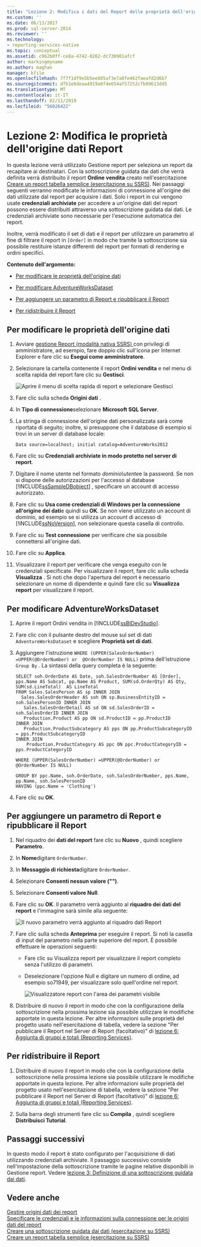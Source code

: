 ```yaml
---
title: "Lezione 2: Modifica i dati del Report delle proprietà dell'origine | Microsoft Docs"
ms.custom: ''
ms.date: 06/13/2017
ms.prod: sql-server-2014
ms.reviewer: ''
ms.technology:
- reporting-services-native
ms.topic: conceptual
ms.assetid: c962b0ff-ce8a-4742-8262-dc730901afcf
author: markingmyname
ms.author: maghan
manager: kfile
ms.openlocfilehash: 7f7f1df9e5b5ee885af3e7a0fe462faeafd2d6b7
ms.sourcegitcommit: dfb1e6deaa4919a0f4e654af57252cfb09613dd5
ms.translationtype: MT
ms.contentlocale: it-IT
ms.lasthandoff: 02/11/2019
ms.locfileid: "56026422"
---
```

# <a name="lesson-2-modifying-the-report-data-source-properties"></a>Lezione 2: Modifica le proprietà dell'origine dati Report
  In questa lezione verrà utilizzato Gestione report per seleziona un report da recapitare ai destinatari. Con la sottoscrizione guidata dai dati che verrà definita verrà distribuito il report **Ordine vendita** creato nell'esercitazione [Creare un report tabella semplice &#40;esercitazione su SSRS&#41;](../reporting-services/create-a-basic-table-report-ssrs-tutorial.md). Nei passaggi seguenti verranno modificate le informazioni di connessione all'origine dei dati utilizzate dal report per acquisire i dati. Solo i report in cui vengono usate **credenziali archiviate** per accedere a un'origine dati del report possono essere distribuiti attraverso una sottoscrizione guidata dai dati. Le credenziali archiviate sono necessarie per l'esecuzione automatica dei report.  
  
 Inoltre, verrà modificato il set di dati e il report per utilizzare un parametro al fine di filtrare il report in `[Order]` in modo che tramite la sottoscrizione sia possibile restituire istanze differenti del report per formati di rendering e ordini specifici.  
  
 **Contenuto dell'argomento:**  
  
-   [Per modificare le proprietà dell'origine dati](#bkmk_modify_datasource)  
  
-   [Per modificare AdventureWorksDataset](#bkmk_modify_dataset)  
  
-   [Per aggiungere un parametro di Report e ripubblicare il Report](#bkmk_add_reportparameter)  
  
-   [Per ridistribuire il Report](#bkmk_redeploy)  
  
##  <a name="bkmk_modify_datasource"></a> Per modificare le proprietà dell'origine dati  
  
1.  Avviare [gestione Report &#40;modalità nativa SSRS&#41; ](../../2014/reporting-services/report-manager-ssrs-native-mode.md) con privilegi di amministratore, ad esempio, fare doppio clic sull'icona per Internet Explorer e fare clic su **Esegui come amministratore**.  
  
2.  Selezionare la cartella contenente il report **Ordini vendita** e nel menu di scelta rapida del report fare clic su **Gestisci**.  
  
     ![Aprire il menu di scelta rapida di report e selezionare Gestisci](../../2014/tutorials/media/ssrs-tutorial-datadriven-manage-report.gif "aprire il menu di scelta rapida di report e selezionare Gestisci")  
  
3.  Fare clic sulla scheda **Origini dati** .  
  
4.  In **Tipo di connessione**selezionare **Microsoft SQL Server**.  
  
5.  La stringa di connessione dell'origine dati personalizzata sarà come riportata di seguito; inoltre, si presuppone che il database di esempio si trovi in un server di database locale:  
  
    ```  
    Data source=localhost; initial catalog=AdventureWorks2012  
    ```  
  
6.  Fare clic su **Credenziali archiviate in modo protetto nel server di report**.  
  
7.  Digitare il nome utente nel formato *dominio\utente*e la password. Se non si dispone delle autorizzazioni per l'accesso al database [!INCLUDE[ssSampleDBobject](../includes/sssampledbobject-md.md)] , specificare un account di accesso autorizzato.  
  
8.  Fare clic su **Usa come credenziali di Windows per la connessione all'origine dei dati**e quindi su **OK**. Se non viene utilizzato un account di dominio, ad esempio se si utilizza un account di accesso di [!INCLUDE[ssNoVersion](../includes/ssnoversion-md.md)], non selezionare questa casella di controllo.  
  
9. Fare clic su **Test connessione** per verificare che sia possibile connettersi all'origine dati.  
  
10. Fare clic su **Applica**.  
  
11. Visualizzare il report per verificare che venga eseguito con le credenziali specificate. Per visualizzare il report, fare clic sulla scheda **Visualizza** . Si noti che dopo l'apertura del report è necessario selezionare un nome di dipendente e quindi fare clic su **Visualizza report** per visualizzare il report.  
  
##  <a name="bkmk_modify_dataset"></a> Per modificare AdventureWorksDataset  
  
1.  Aprire il report Ordini vendita in [!INCLUDE[ssBIDevStudio](../includes/ssbidevstudio-md.md)].  
  
2.  Fare clic con il pulsante destro del mouse sul set di dati `AdventureWorksDataset` e scegliere **Proprietà set di dati**.  
  
3.  Aggiungere l'istruzione `WHERE (UPPER(SalesOrderNumber) =UPPER(@OrderNumber) or  @OrderNumber IS NULL)` prima dell'istruzione `Group By` . La sintassi della query completa è la seguente:  
  
    ```  
    SELECT soh.OrderDate AS Date, soh.SalesOrderNumber AS [Order], pps.Name AS Subcat, pp.Name AS Product, SUM(sd.OrderQty) AS Qty, SUM(sd.LineTotal)  AS LineTotal  
    FROM Sales.SalesPerson AS sp INNER JOIN  
      Sales.SalesOrderHeader AS soh ON sp.BusinessEntityID = soh.SalesPersonID INNER JOIN  
       Sales.SalesOrderDetail AS sd ON sd.SalesOrderID = soh.SalesOrderID INNER JOIN  
       Production.Product AS pp ON sd.ProductID = pp.ProductID  
    INNER JOIN  
       Production.ProductSubcategory AS pps ON pp.ProductSubcategoryID = pps.ProductSubcategoryID   
    INNER JOIN  
        Production.ProductCategory AS ppc ON ppc.ProductCategoryID = pps.ProductCategoryID  
  
    WHERE (UPPER(SalesOrderNumber) =UPPER(@OrderNumber) or  @OrderNumber IS NULL)  
  
    GROUP BY ppc.Name, soh.OrderDate, soh.SalesOrderNumber, pps.Name, pp.Name, soh.SalesPersonID  
    HAVING (ppc.Name = 'Clothing')  
    ```  
  
4.  Fare clic su **OK**.  
  
##  <a name="bkmk_add_reportparameter"></a> Per aggiungere un parametro di Report e ripubblicare il Report  
  
1.  Nel riquadro dei **dati del report** fare clic su **Nuovo** , quindi scegliere **Parametro**.  
  
2.  In **Nome**digitare `OrderNumber`.  
  
3.  In **Messaggio di richiesta**digitare `OrderNumber`.  
  
4.  Selezionare **Consenti nessun valore ("")**.  
  
5.  Selezionare **Consenti valore Null**.  
  
6.  Fare clic su **OK**. Il parametro verrà aggiunto al **riquadro dei dati del report** e l'immagine sarà simile alla seguente:  
  
     ![Il nuovo parametro verrà aggiunto al riquadro dati Report](../../2014/tutorials/media/ssrs-tutorial-datadriven-parameter.gif "il nuovo parametro verrà aggiunto al riquadro dati Report")  
  
7.  Fare clic sulla scheda **Anteprima** per eseguire il report. Si noti la casella di input del parametro nella parte superiore del report. È possibile effettuare le operazioni seguenti:  
  
    -   Fare clic su Visualizza report per visualizzare il report completo senza l'utilizzo di parametri.  
  
    -   Deselezionare l'opzione Null e digitare un numero di ordine, ad esempio so71949, per visualizzare solo quell'ordine nel report.  
  
         ![Visualizzatore report con l'area dei parametri visibile](../../2014/tutorials/media/ssrs-tutorial-datadriven-reportviewer-parameter.gif "Visualizzatore Report con l'area dei parametri visibile")  
  
8.  Distribuire di nuovo il report in modo che con la configurazione della sottoscrizione nella prossima lezione sia possibile utilizzare le modifiche apportate in questa lezione. Per altre informazioni sulle proprietà del progetto usato nell'esercitazione di tabella, vedere la sezione "Per pubblicare il Report nel Server di Report (facoltativo)" di [lezione 6: Aggiunta di gruppi e totali &#40;Reporting Services&#41;](../reporting-services/lesson-6-adding-grouping-and-totals-reporting-services.md).  
  
##  <a name="bkmk_redeploy"></a> Per ridistribuire il Report  
  
1.  Distribuire di nuovo il report in modo che con la configurazione della sottoscrizione nella prossima lezione sia possibile utilizzare le modifiche apportate in questa lezione. Per altre informazioni sulle proprietà del progetto usato nell'esercitazione di tabella, vedere la sezione "Per pubblicare il Report nel Server di Report (facoltativo)" di [lezione 6: Aggiunta di gruppi e totali &#40;Reporting Services&#41;](../reporting-services/lesson-6-adding-grouping-and-totals-reporting-services.md).  
  
2.  Sulla barra degli strumenti fare clic su **Compila** , quindi scegliere **Distribuisci Tutorial**.  
  
## <a name="next-steps"></a>Passaggi successivi  
 In questo modo il report è stato configurato per l'acquisizione di dati utilizzando credenziali archiviate. Il passaggio successivo consiste nell'impostazione della sottoscrizione tramite le pagine relative disponibili in Gestione report. Vedere [lezione 3: Definizione di una sottoscrizione guidata dai dati](../reporting-services/lesson-3-defining-a-data-driven-subscription.md).  
  
## <a name="see-also"></a>Vedere anche  
 [Gestire origini dati dei report](report-data/manage-report-data-sources.md)   
 [Specificare le credenziali e le informazioni sulla connessione per le origini dati del report](report-data/specify-credential-and-connection-information-for-report-data-sources.md)   
 [Creare una sottoscrizione guidata dai dati &#40;esercitazione su SSRS&#41;](../reporting-services/create-a-data-driven-subscription-ssrs-tutorial.md)   
 [Creare un report tabella semplice &#40;esercitazione su SSRS&#41;](../reporting-services/create-a-basic-table-report-ssrs-tutorial.md)  
  
  
